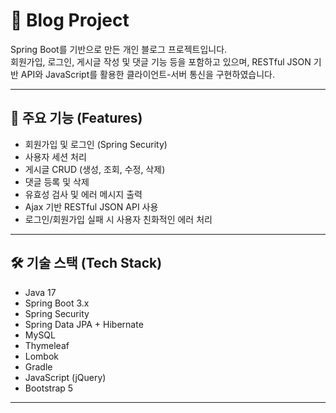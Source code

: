 # 📝 Blog Project

Spring Boot를 기반으로 만든 개인 블로그 프로젝트입니다.  
회원가입, 로그인, 게시글 작성 및 댓글 기능 등을 포함하고 있으며, RESTful JSON 기반 API와 JavaScript를 활용한 클라이언트-서버 통신을 구현하였습니다.

---

## 📌 주요 기능 (Features)

- 회원가입 및 로그인 (Spring Security)
- 사용자 세션 처리
- 게시글 CRUD (생성, 조회, 수정, 삭제)
- 댓글 등록 및 삭제
- 유효성 검사 및 에러 메시지 출력
- Ajax 기반 RESTful JSON API 사용
- 로그인/회원가입 실패 시 사용자 친화적인 에러 처리

---

## 🛠 기술 스택 (Tech Stack)

- Java 17
- Spring Boot 3.x
- Spring Security
- Spring Data JPA + Hibernate
- MySQL
- Thymeleaf
- Lombok
- Gradle
- JavaScript (jQuery)
- Bootstrap 5

---


